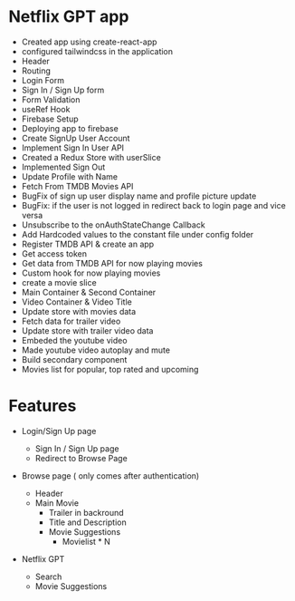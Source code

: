 # Netflix GPT app

- Created app using create-react-app
- configured tailwindcss in the application
- Header
- Routing
- Login Form
- Sign In / Sign Up form
- Form Validation
- useRef Hook
- Firebase Setup
- Deploying app to firebase
- Create SignUp User Account
- Implement Sign In User API
- Created a Redux Store with userSlice
- Implemented Sign Out
- Update Profile with Name
- Fetch From TMDB Movies API
- BugFix of sign up user display name and profile picture update
- BugFix: if the user is not logged in redirect back to login page and vice versa
- Unsubscribe to the onAuthStateChange Callback
- Add Hardcoded values to the constant file under config folder
- Register TMDB API & create an app
- Get access token
- Get data from TMDB API for now playing movies
- Custom hook for now playing movies
- create a movie slice
- Main Container & Second Container
- Video Container & Video Title
- Update store with movies data
- Fetch data for trailer video
- Update store with trailer video data
- Embeded the youtube video
- Made youtube video autoplay and mute
- Build secondary component
- Movies list for popular, top rated and upcoming

# Features

- Login/Sign Up page
  - Sign In / Sign Up page
  - Redirect to Browse Page
- Browse page ( only comes after authentication)

  - Header
  - Main Movie
    - Trailer in backround
    - Title and Description
    - Movie Suggestions
      - Movielist \* N

- Netflix GPT
  - Search
  - Movie Suggestions
